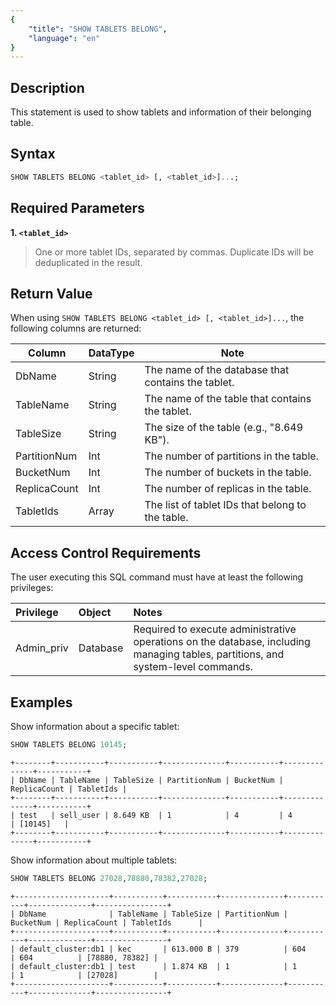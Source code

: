 ```yaml
---
{
    "title": "SHOW TABLETS BELONG",
    "language": "en"
}
---
```


## Description

This statement is used to show tablets and information of their belonging table.

## Syntax

```sql
SHOW TABLETS BELONG <tablet_id> [, <tablet_id>]...;
```

## Required Parameters

**1. `<tablet_id>`**

> One or more tablet IDs, separated by commas. Duplicate IDs will be deduplicated in the result.

## Return Value

When using `SHOW TABLETS BELONG <tablet_id> [, <tablet_id>]...`, the following columns are returned:

| Column        | DataType | Note                                                                   |
|---------------|----------|------------------------------------------------------------------------|
| DbName        | String   | The name of the database that contains the tablet.                     |
| TableName     | String   | The name of the table that contains the tablet.                        |
| TableSize     | String   | The size of the table (e.g., "8.649 KB").                              |
| PartitionNum  | Int      | The number of partitions in the table.                                 |
| BucketNum     | Int      | The number of buckets in the table.                                    |
| ReplicaCount  | Int      | The number of replicas in the table.                                   |
| TabletIds     | Array    | The list of tablet IDs that belong to the table.                       |

## Access Control Requirements

The user executing this SQL command must have at least the following privileges:

| Privilege  | Object   | Notes                                                                                                                            |
|:-----------|:---------|:---------------------------------------------------------------------------------------------------------------------------------|
| Admin_priv | Database | Required to execute administrative operations on the database, including managing tables, partitions, and system-level commands. |

## Examples

Show information about a specific tablet:

```sql
SHOW TABLETS BELONG 10145;
```

```text
+--------+-----------+-----------+--------------+-----------+--------------+-----------+
| DbName | TableName | TableSize | PartitionNum | BucketNum | ReplicaCount | TabletIds |
+--------+-----------+-----------+--------------+-----------+--------------+-----------+
| test   | sell_user | 8.649 KB  | 1            | 4         | 4            | [10145]   |
+--------+-----------+-----------+--------------+-----------+--------------+-----------+
```

Show information about multiple tablets:

```sql
SHOW TABLETS BELONG 27028,78880,78382,27028;
```

```text
+---------------------+-----------+-----------+--------------+-----------+--------------+----------------+
| DbName              | TableName | TableSize | PartitionNum | BucketNum | ReplicaCount | TabletIds      |
+---------------------+-----------+-----------+--------------+-----------+--------------+----------------+
| default_cluster:db1 | kec       | 613.000 B | 379          | 604       | 604          | [78880, 78382] |
| default_cluster:db1 | test      | 1.874 KB  | 1            | 1         | 1            | [27028]        |
+---------------------+-----------+-----------+--------------+-----------+--------------+----------------+
```

